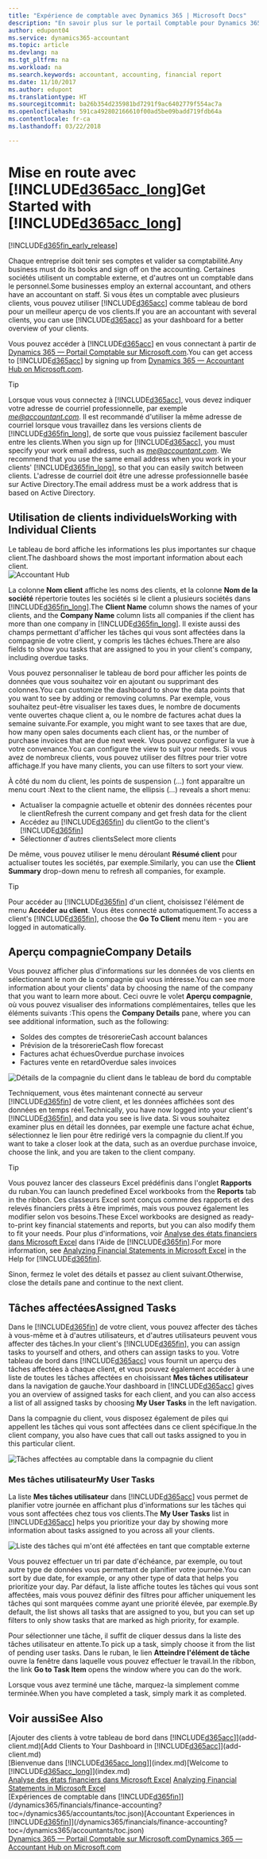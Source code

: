 ```yaml
---
title: "Expérience de comptable avec Dynamics 365 | Microsoft Docs"
description: "En savoir plus sur le portail Comptable pour Dynamics 365."
author: edupont04
ms.service: dynamics365-accountant
ms.topic: article
ms.devlang: na
ms.tgt_pltfrm: na
ms.workload: na
ms.search.keywords: accountant, accounting, financial report
ms.date: 11/10/2017
ms.author: edupont
ms.translationtype: HT
ms.sourcegitcommit: ba26b354d235981bd7291f9ac6402779f554ac7a
ms.openlocfilehash: 591ca492802166610f00ad5be09badd719fdb64a
ms.contentlocale: fr-ca
ms.lasthandoff: 03/22/2018

---
```

# <a name="get-started-with-included365acclongincludesd365acclongmdmd"></a><span data-ttu-id="09cfe-103">Mise en route avec [!INCLUDE[d365acc_long](includes/d365acc_long_md.md)]</span><span class="sxs-lookup"><span data-stu-id="09cfe-103">Get Started with [!INCLUDE[d365acc_long](includes/d365acc_long_md.md)]</span></span>
[!INCLUDE[d365fin_early_release](includes/d365fin_early_release.md.md)]

<span data-ttu-id="09cfe-104">Chaque entreprise doit tenir ses comptes et valider sa comptabilité.</span><span class="sxs-lookup"><span data-stu-id="09cfe-104">Any business must do its books and sign off on the accounting.</span></span> <span data-ttu-id="09cfe-105">Certaines sociétés utilisent un comptable externe, et d'autres ont un comptable dans le personnel.</span><span class="sxs-lookup"><span data-stu-id="09cfe-105">Some businesses employ an external accountant, and others have an accountant on staff.</span></span> <span data-ttu-id="09cfe-106">Si vous êtes un comptable avec plusieurs clients, vous pouvez utiliser [!INCLUDE[d365acc](includes/d365acc_md.md)] comme tableau de bord pour un meilleur aperçu de vos clients.</span><span class="sxs-lookup"><span data-stu-id="09cfe-106">If you are an accountant with several clients, you can use [!INCLUDE[d365acc](includes/d365acc_md.md)] as your dashboard for a better overview of your clients.</span></span>  

<span data-ttu-id="09cfe-107">Vous pouvez accéder à [!INCLUDE[d365acc](includes/d365acc_md.md)] en vous connectant à partir de [Dynamics 365 — Portail Comptable sur Microsoft.com](https://www.microsoft.com/en-us/dynamics365/financial-insights-for-accountants).</span><span class="sxs-lookup"><span data-stu-id="09cfe-107">You can get access to [!INCLUDE[d365acc](includes/d365acc_md.md)] by signing up from [Dynamics 365 — Accountant Hub on Microsoft.com](https://www.microsoft.com/en-us/dynamics365/financial-insights-for-accountants).</span></span>  

> [!TIP]  
>  <span data-ttu-id="09cfe-108">Lorsque vous vous connectez à [!INCLUDE[d365acc](includes/d365acc_md.md)], vous devez indiquer votre adresse de courriel professionnelle, par exemple *me@accountant.com*. Il est recommandé d'utiliser la même adresse de courriel lorsque vous travaillez dans les versions clients de [!INCLUDE[d365fin_long](includes/d365fin_long_md.md)], de sorte que vous puissiez facilement basculer entre les clients.</span><span class="sxs-lookup"><span data-stu-id="09cfe-108">When you sign up for [!INCLUDE[d365acc](includes/d365acc_md.md)], you must specify your work email address, such as *me@accountant.com*. We recommend that you use the same email address when you work in your clients' [!INCLUDE[d365fin_long](includes/d365fin_long_md.md)], so that you can easily switch between clients.</span></span> <span data-ttu-id="09cfe-109">L'adresse de courriel doit être une adresse professionnelle basée sur Active Directory.</span><span class="sxs-lookup"><span data-stu-id="09cfe-109">The email address must be a work address that is based on Active Directory.</span></span>

## <a name="working-with-individual-clients"></a><span data-ttu-id="09cfe-110">Utilisation de clients individuels</span><span class="sxs-lookup"><span data-stu-id="09cfe-110">Working with Individual Clients</span></span>
<span data-ttu-id="09cfe-111">Le tableau de bord affiche les informations les plus importantes sur chaque client.</span><span class="sxs-lookup"><span data-stu-id="09cfe-111">The dashboard shows the most important information about each client.</span></span>  
![Accountant Hub](./media/accountant-get-started/accountant-dashboard-tasks.png)

<span data-ttu-id="09cfe-113">La colonne **Nom client** affiche les noms des clients, et la colonne **Nom de la société** répertorie toutes les sociétés si le client a plusieurs sociétés dans [!INCLUDE[d365fin_long](includes/d365fin_long_md.md)].</span><span class="sxs-lookup"><span data-stu-id="09cfe-113">The **Client Name** column shows the names of your clients, and the **Company Name** column lists all companies if the client has more than one company in [!INCLUDE[d365fin_long](includes/d365fin_long_md.md)].</span></span> <span data-ttu-id="09cfe-114">Il existe aussi des champs permettant d'afficher les tâches qui vous sont affectées dans la compagnie de votre client, y compris les tâches échues.</span><span class="sxs-lookup"><span data-stu-id="09cfe-114">There are also fields to show you tasks that are assigned to you in your client's company, including overdue tasks.</span></span>  

<span data-ttu-id="09cfe-115">Vous pouvez personnaliser le tableau de bord pour afficher les points de données que vous souhaitez voir en ajoutant ou supprimant des colonnes.</span><span class="sxs-lookup"><span data-stu-id="09cfe-115">You can customize the dashboard to show the data points that you want to see by adding or removing columns.</span></span> <span data-ttu-id="09cfe-116">Par exemple, vous souhaitez peut-être visualiser les taxes dues, le nombre de documents vente ouvertes chaque client a, ou le nombre de factures achat dues la semaine suivante.</span><span class="sxs-lookup"><span data-stu-id="09cfe-116">For example, you might want to see taxes that are due, how many open sales documents each client has, or the number of purchase invoices that are due next week.</span></span> <span data-ttu-id="09cfe-117">Vous pouvez configurer la vue à votre convenance.</span><span class="sxs-lookup"><span data-stu-id="09cfe-117">You can configure the view to suit your needs.</span></span> <span data-ttu-id="09cfe-118">Si vous avez de nombreux clients, vous pouvez utiliser des filtres pour trier votre affichage.</span><span class="sxs-lookup"><span data-stu-id="09cfe-118">If you have many clients, you can use filters to sort your view.</span></span>  

<span data-ttu-id="09cfe-119">À côté du nom du client, les points de suspension (...) font apparaître un menu court :</span><span class="sxs-lookup"><span data-stu-id="09cfe-119">Next to the client name, the ellipsis (...) reveals a short menu:</span></span>

-   <span data-ttu-id="09cfe-120">Actualiser la compagnie actuelle et obtenir des données récentes pour le client</span><span class="sxs-lookup"><span data-stu-id="09cfe-120">Refresh the current company and get fresh data for the client</span></span>  
-   <span data-ttu-id="09cfe-121">Accédez au [!INCLUDE[d365fin](includes/d365fin_md.md)] du client</span><span class="sxs-lookup"><span data-stu-id="09cfe-121">Go to the client's [!INCLUDE[d365fin](includes/d365fin_md.md)]</span></span>  
-   <span data-ttu-id="09cfe-122">Sélectionner d'autres clients</span><span class="sxs-lookup"><span data-stu-id="09cfe-122">Select more clients</span></span>  

<span data-ttu-id="09cfe-123">De même, vous pouvez utiliser le menu déroulant **Résumé client** pour actualiser toutes les sociétés, par exemple.</span><span class="sxs-lookup"><span data-stu-id="09cfe-123">Similarly, you can use the **Client Summary** drop-down menu to refresh all companies, for example.</span></span>  

> [!TIP]  
>  <span data-ttu-id="09cfe-124">Pour accéder au [!INCLUDE[d365fin](includes/d365fin_md.md)] d'un client, choisissez l'élément de menu **Accéder au client**. Vous êtes connecté automatiquement.</span><span class="sxs-lookup"><span data-stu-id="09cfe-124">To access a client's [!INCLUDE[d365fin](includes/d365fin_md.md)], choose the **Go To Client** menu item - you are logged in automatically.</span></span>

## <a name="company-details"></a><span data-ttu-id="09cfe-125">Aperçu compagnie</span><span class="sxs-lookup"><span data-stu-id="09cfe-125">Company Details</span></span>
<span data-ttu-id="09cfe-126">Vous pouvez afficher plus d'informations sur les données de vos clients en sélectionnant le nom de la compagnie qui vous intéresse.</span><span class="sxs-lookup"><span data-stu-id="09cfe-126">You can see more information about your clients' data by choosing the name of the company that you want to learn more about.</span></span> <span data-ttu-id="09cfe-127">Ceci ouvre le volet **Aperçu compagnie**, où vous pouvez visualiser des informations complémentaires, telles que les éléments suivants :</span><span class="sxs-lookup"><span data-stu-id="09cfe-127">This opens the **Company Details** pane, where you can see additional information, such as the following:</span></span>  

* <span data-ttu-id="09cfe-128">Soldes des comptes de trésorerie</span><span class="sxs-lookup"><span data-stu-id="09cfe-128">Cash account balances</span></span>  
* <span data-ttu-id="09cfe-129">Prévision de la trésorerie</span><span class="sxs-lookup"><span data-stu-id="09cfe-129">Cash flow forecast</span></span>  
* <span data-ttu-id="09cfe-130">Factures achat échues</span><span class="sxs-lookup"><span data-stu-id="09cfe-130">Overdue purchase invoices</span></span>  
* <span data-ttu-id="09cfe-131">Factures vente en retard</span><span class="sxs-lookup"><span data-stu-id="09cfe-131">Overdue sales invoices</span></span>  

![Détails de la compagnie du client dans le tableau de bord du comptable](./media/accountant-get-started/accountant-company-details.png)

<span data-ttu-id="09cfe-133">Techniquement, vous êtes maintenant connecté au serveur [!INCLUDE[d365fin](includes/d365fin_md.md)] de votre client, et les données affichées sont des données en temps réel.</span><span class="sxs-lookup"><span data-stu-id="09cfe-133">Technically, you have now logged into your client's [!INCLUDE[d365fin](includes/d365fin_md.md)], and data you see is live data.</span></span> <span data-ttu-id="09cfe-134">Si vous souhaitez examiner plus en détail les données, par exemple une facture achat échue, sélectionnez le lien pour être redirigé vers la compagnie du client.</span><span class="sxs-lookup"><span data-stu-id="09cfe-134">If you want to take a closer look at the data, such as an overdue purchase invoice, choose the link, and you are taken to the client company.</span></span>  

> [!TIP]  
>  <span data-ttu-id="09cfe-135">Vous pouvez lancer des classeurs Excel prédéfinis dans l'onglet **Rapports** du ruban.</span><span class="sxs-lookup"><span data-stu-id="09cfe-135">You can launch predefined Excel workbooks from the **Reports** tab in the ribbon.</span></span> <span data-ttu-id="09cfe-136">Ces classeurs Excel sont conçus comme des rapports et des relevés financiers prêts à être imprimés, mais vous pouvez également les modifier selon vos besoins.</span><span class="sxs-lookup"><span data-stu-id="09cfe-136">These Excel workbooks are designed as ready-to-print key financial statements and reports, but you can also modify them to fit your needs.</span></span> <span data-ttu-id="09cfe-137">Pour plus d'informations, voir [Analyse des états financiers dans Microsoft Excel](/dynamics365/financials/finance-analyze-excel?toc=/dynamics365/accountants/toc.json) dans l'Aide de [!INCLUDE[d365fin](includes/d365fin_md.md)].</span><span class="sxs-lookup"><span data-stu-id="09cfe-137">For more information, see [Analyzing Financial Statements in Microsoft Excel](/dynamics365/financials/finance-analyze-excel?toc=/dynamics365/accountants/toc.json) in the Help for [!INCLUDE[d365fin](includes/d365fin_md.md)].</span></span>  

<span data-ttu-id="09cfe-138">Sinon, fermez le volet des détails et passez au client suivant.</span><span class="sxs-lookup"><span data-stu-id="09cfe-138">Otherwise, close the details pane and continue to the next client.</span></span>  

## <a name="assigned-tasks"></a><span data-ttu-id="09cfe-139">Tâches affectées</span><span class="sxs-lookup"><span data-stu-id="09cfe-139">Assigned Tasks</span></span>
<span data-ttu-id="09cfe-140">Dans le [!INCLUDE[d365fin](includes/d365fin_md.md)] de votre client, vous pouvez affecter des tâches à vous-même et à d'autres utilisateurs, et d'autres utilisateurs peuvent vous affecter des tâches.</span><span class="sxs-lookup"><span data-stu-id="09cfe-140">In your client's [!INCLUDE[d365fin](includes/d365fin_md.md)], you can assign tasks to yourself and others, and others can assign tasks to you.</span></span> <span data-ttu-id="09cfe-141">Votre tableau de bord dans [!INCLUDE[d365acc](includes/d365acc_md.md)] vous fournit un aperçu des tâches affectées à chaque client, et vous pouvez également accéder à une liste de toutes les tâches affectées en choisissant **Mes tâches utilisateur** dans la navigation de gauche.</span><span class="sxs-lookup"><span data-stu-id="09cfe-141">Your dashboard in [!INCLUDE[d365acc](includes/d365acc_md.md)] gives you an overview of assigned tasks for each client, and you can also access a list of all assigned tasks by choosing **My User Tasks** in the left navigation.</span></span>  

<span data-ttu-id="09cfe-142">Dans la compagnie du client, vous disposez également de piles qui appellent les tâches qui vous sont affectées dans ce client spécifique.</span><span class="sxs-lookup"><span data-stu-id="09cfe-142">In the client company, you also have cues that call out tasks assigned to you in this particular client.</span></span>

![Tâches affectées au comptable dans la compagnie du client](./media/accountant-get-started/accountant-company-details-tasks.png)

### <a name="my-user-tasks"></a><span data-ttu-id="09cfe-144">Mes tâches utilisateur</span><span class="sxs-lookup"><span data-stu-id="09cfe-144">My User Tasks</span></span>
<span data-ttu-id="09cfe-145">La liste **Mes tâches utilisateur** dans [!INCLUDE[d365acc](includes/d365acc_md.md)] vous permet de planifier votre journée en affichant plus d'informations sur les tâches qui vous sont affectées chez tous vos clients.</span><span class="sxs-lookup"><span data-stu-id="09cfe-145">The **My User Tasks** list in [!INCLUDE[d365acc](includes/d365acc_md.md)] helps you prioritize your day by showing more information about tasks assigned to you across all your clients.</span></span>  

![Liste des tâches qui m'ont été affectées en tant que comptable externe](./media/accountant-get-started/accountant-tasklist.png)

<span data-ttu-id="09cfe-147">Vous pouvez effectuer un tri par date d'échéance, par exemple, ou tout autre type de données vous permettant de planifier votre journée.</span><span class="sxs-lookup"><span data-stu-id="09cfe-147">You can sort by due date, for example, or any other type of data that helps you prioritize your day.</span></span> <span data-ttu-id="09cfe-148">Par défaut, la liste affiche toutes les tâches qui vous sont affectées, mais vous pouvez définir des filtres pour afficher uniquement les tâches qui sont marquées comme ayant une priorité élevée, par exemple.</span><span class="sxs-lookup"><span data-stu-id="09cfe-148">By default, the list shows all tasks that are assigned to you, but you can set up filters to only show tasks that are marked as high priority, for example.</span></span>

<span data-ttu-id="09cfe-149">Pour sélectionner une tâche, il suffit de cliquer dessus dans la liste des tâches utilisateur en attente.</span><span class="sxs-lookup"><span data-stu-id="09cfe-149">To pick up a task, simply choose it from the list of pending user tasks.</span></span> <span data-ttu-id="09cfe-150">Dans le ruban, le lien **Atteindre l'élément de tâche** ouvre la fenêtre dans laquelle vous pouvez effectuer le travail.</span><span class="sxs-lookup"><span data-stu-id="09cfe-150">In the ribbon, the link **Go to Task Item** opens the window where you can do the work.</span></span>  

<span data-ttu-id="09cfe-151">Lorsque vous avez terminé une tâche, marquez-la simplement comme terminée.</span><span class="sxs-lookup"><span data-stu-id="09cfe-151">When you have completed a task, simply mark it as completed.</span></span>  

## <a name="see-also"></a><span data-ttu-id="09cfe-152">Voir aussi</span><span class="sxs-lookup"><span data-stu-id="09cfe-152">See Also</span></span>
<span data-ttu-id="09cfe-153">[Ajouter des clients à votre tableau de bord dans [!INCLUDE[d365acc](includes/d365acc_md.md)]](add-client.md)</span><span class="sxs-lookup"><span data-stu-id="09cfe-153">[Add Clients to Your Dashboard in [!INCLUDE[d365acc](includes/d365acc_md.md)]](add-client.md)</span></span>  
<span data-ttu-id="09cfe-154">[Bienvenue dans [!INCLUDE[d365acc_long](includes/d365acc_long_md.md)]](index.md)</span><span class="sxs-lookup"><span data-stu-id="09cfe-154">[Welcome to [!INCLUDE[d365acc_long](includes/d365acc_long_md.md)]](index.md)</span></span>  
<span data-ttu-id="09cfe-155">[Analyse des états financiers dans Microsoft Excel](/dynamics365/financials/finance-analyze-excel?toc=/dynamics365/accountants/toc.json) </span><span class="sxs-lookup"><span data-stu-id="09cfe-155">[Analyzing Financial Statements in Microsoft Excel](/dynamics365/financials/finance-analyze-excel?toc=/dynamics365/accountants/toc.json) </span></span>  
<span data-ttu-id="09cfe-156">[Expériences de comptable dans [!INCLUDE[d365fin](includes/d365fin_md.md)]](/dynamics365/financials/finance-accounting?toc=/dynamics365/accountants/toc.json)</span><span class="sxs-lookup"><span data-stu-id="09cfe-156">[Accountant Experiences in [!INCLUDE[d365fin](includes/d365fin_md.md)]](/dynamics365/financials/finance-accounting?toc=/dynamics365/accountants/toc.json)</span></span>  
[<span data-ttu-id="09cfe-157">Dynamics 365 — Portail Comptable sur Microsoft.com</span><span class="sxs-lookup"><span data-stu-id="09cfe-157">Dynamics 365 — Accountant Hub on Microsoft.com</span></span>](https://www.microsoft.com/en-us/dynamics365/financial-insights-for-accountants)  

